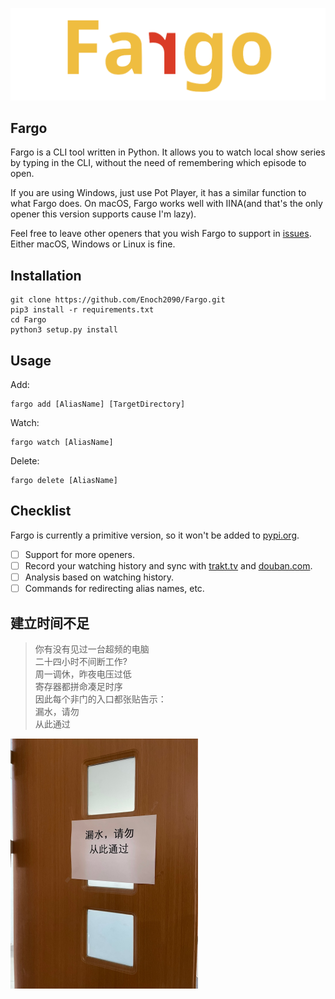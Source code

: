 ![Fargo](resources/Fargo.png)

## Fargo

Fargo is a CLI tool written in Python. It allows you to watch local show series by typing in the CLI, without the need of remembering which episode to open.

If you are using Windows, just use Pot Player, it has a similar function to what Fargo does. On macOS, Fargo works well with IINA(and that's the only opener this version supports cause I'm lazy).

Feel free to leave other openers that you wish Fargo to support in [issues](https://github.com/Enoch2090/Fargo/issues). Either macOS, Windows or Linux is fine. 

## Installation

```shell
git clone https://github.com/Enoch2090/Fargo.git
pip3 install -r requirements.txt
cd Fargo
python3 setup.py install
```

## Usage

Add:

```shell
fargo add [AliasName] [TargetDirectory]
```

Watch:

```shell
fargo watch [AliasName]
```

Delete:

```shell
fargo delete [AliasName]
```

## Checklist

Fargo is currently a primitive version, so it won't be added to [pypi.org](https://pypi.org).

- [ ] Support for more openers.
- [ ] Record your watching history and sync with [trakt.tv](https://trakt.tv) and [douban.com](https://douban.com).
- [ ] Analysis based on watching history.
- [ ] Commands for redirecting alias names, etc.

## 建立时间不足
> 你有没有见过一台超频的电脑  
> 二十四小时不间断工作?  
> 周一调休，昨夜电压过低  
> 寄存器都拼命凑足时序  
> 因此每个非门的入口都张贴告示：  
> 漏水，请勿  
> 从此通过

<img src="resources/noPass.JPG" alt="noPass" style="zoom:50%;" />